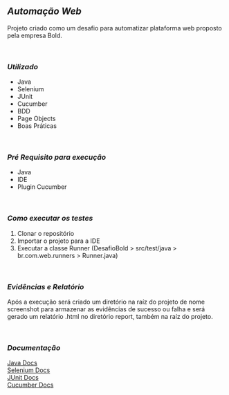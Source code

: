 ## ***Automação Web***
Projeto criado como um desafio para automatizar plataforma web proposto pela empresa Bold.
<p> <br />


### ***Utilizado***

 - Java
 - Selenium
 - JUnit
 - Cucumber
 - BDD
 - Page Objects
 - Boas Práticas
<p> <br />

### ***Pré Requisito para execução***

- Java
- IDE
- Plugin Cucumber
<p> <br />

### ***Como executar os testes***

1. Clonar o repositório
2. Importar o projeto para a IDE
3. Executar a classe Runner (DesafioBold > src/test/java > br.com.web.runners > Runner.java)
<p> <br />

### ***Evidências e Relatório***

Após a execução será criado um diretório na raíz do projeto de nome screenshot para armazenar as evidências de sucesso ou falha e será gerado um relatório .html no diretório report, também na raíz do projeto.
<p> <br />

### ***Documentação***

[Java Docs](https://docs.oracle.com/en/java/)<br />
[Selenium Docs](https://www.selenium.dev/documentation/en/)<br />
[JUnit Docs](https://junit.org/junit5/docs/current/user-guide/)<br />
[Cucumber Docs](https://cucumber.io/docs/cucumber/)
<p> <br />
 


